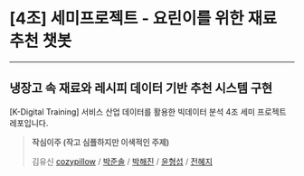 # [4조] 세미프로젝트 - 요린이를 위한 재료 추천 챗봇

-----

## 냉장고 속 재료와 레시피 데이터 기반 추천 시스템 구현

  [K-Digital Training] 서비스 산업 데이터를 활용한 빅데이터 분석 4조 세미 프로젝트 레포입니다.

>**작심이주 (작고 심플하지만 이색적인 주제)**
>
>김유신 [cozypillow](https://github.com/cozypillow) / [박준솔](https://github.com/parkjunsol) / [박해진](https://github.com/ship26) / [윤형섭](https://github.com/ch11t) / [전혜지](https://github.com/hj1717)

